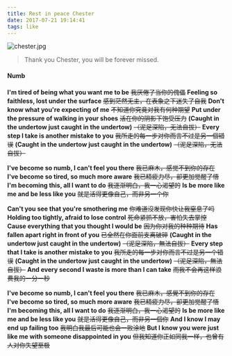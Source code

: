 ```yaml
---
title: Rest in peace Chester
date: 2017-07-21 19:14:41
tags: like
---
```

![chester.jpg](https://ooo.0o0.ooo/2017/07/21/5971dfbcdd874.jpg)
> Thank you Chester, you will be forever missed.

<!--more-->
#### Numb
**I'm tired of being what you want me to be**
~~我厌倦了当你的傀儡~~
**Feeling so faithless, lost under the surface**
~~感到茫然无主，在表象之下迷失了自我~~
**Don't know what you're expecting of me**
~~不知道你究竟对我有何种期望~~
**Put under the pressure of walking in your shoes**
~~活在你的阴影下饱受压力~~
**(Caught in the undertow just caught in the undertow)**
~~（泥足深陷，无法自拔）~~
**Every step I take is another mistake to you**
~~我所走的每一步对你而言不过是另一個错误~~
**(Caught in the undertow just caught in the undertow)**
~~（泥足深陷，无法自拔）~~

**I've become so numb, I can't feel you there**
~~我已麻木，感觉不到你的存在~~
**I've become so tired, so much more aware**
~~我已精疲力尽，卻更加觉醒了悟~~
**I'm becoming this, all I want to do**
~~我逐渐明白，我一心渴望的~~
**Is be more like me and be less like you**
~~就是活得更像自己，而非另一个你~~

**Can't you see that you're smothering me**
~~你难道沒发现你快让我窒息了吗~~
**Holding too tightly, afraid to lose control**
~~死命紧抓不放，害怕失去掌控~~
**Cause everything that you thought I would be**
~~因为你对我的种种期待~~
**Has fallen apart right in front of you**
~~已全然在你面前支离破碎~~
**(Caught in the undertow just caught in the undertow)**
~~（泥足深陷，無法自拔）~~
**Every step that I take is another mistake to you**
~~我所走的每一步对你而言不过是另一个错误~~
**(Caught in the undertow just caught in the undertow)**
~~（泥足深陷，無法自拔）~~
**And every second I waste is more than I can take**
~~而我不会再这样浪费我的一分一秒~~

**I've become so numb, I can't feel you there**
~~我已麻木，感覺不到你的存在~~
**I've become so tired, so much more aware**
~~我已精疲力尽，卻更加觉醒了悟~~
**I'm becoming this, all I want to do**
~~我逐渐明白，我一心渴望的~~
**Is be more like me and be less like you**
~~就是活得更像自己，而非另一個你~~
**And I know I may end up failing too**
~~我明白我最后可能也会一败涂地~~
**But I know you were just like me with someone disappointed in you**
~~但我知道你正如同我一样，也曾有人对你失望至极~~
